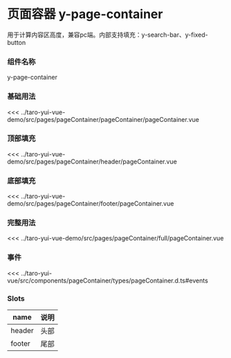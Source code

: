 # 页面容器 y-page-container

用于计算内容区高度，兼容pc端。内部支持填充：y-search-bar、y-fixed-button

### 组件名称

y-page-container

### 基础用法

<ClientOnly>
  <demo-block url="/pages/pageContainer/pageContainer/pageContainer">
<<< ../taro-yui-vue-demo/src/pages/pageContainer/pageContainer/pageContainer.vue
  </demo-block>
</ClientOnly>

### 顶部填充

<ClientOnly>
  <demo-block url="/pages/pageContainer/header/pageContainer">
<<< ../taro-yui-vue-demo/src/pages/pageContainer/header/pageContainer.vue
  </demo-block>
</ClientOnly>

### 底部填充

<ClientOnly>
  <demo-block url="/pages/pageContainer/footer/pageContainer">
<<< ../taro-yui-vue-demo/src/pages/pageContainer/footer/pageContainer.vue
  </demo-block>
</ClientOnly>

### 完整用法

<ClientOnly>
  <demo-block url="/pages/pageContainer/full/pageContainer">
<<< ../taro-yui-vue-demo/src/pages/pageContainer/full/pageContainer.vue
  </demo-block>
</ClientOnly>

### 事件
<<< ../taro-yui-vue/src/components/pageContainer/types/pageContainer.d.ts#events

### Slots
| name | 说明 |
|------|--------|
| header | 头部 |
| footer | 尾部 |